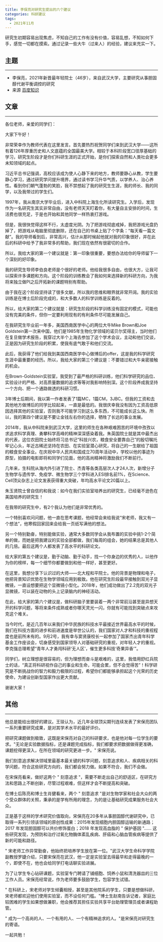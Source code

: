 ```yaml
---
title: 李保亮对研究生提出的六个建议
categories: 科研建议
tags:
  - 2021年11月
---
```


研究生初期容易出现焦虑，不知自己的工作有没有价值，容易乱想，不知如何下手，感觉一切都在摸索。通过记录一些大牛（过来人）的经验，建议来充实一下。

## 主题

----

* 李保亮，2021年新晋最年轻院士（46岁），来自武汉大学，主要研究从事胆固醇代谢平衡调控的研究
* 来源 [百度知识](https://baijiahao.baidu.com/s?id=1716997675089346232&wfr=spider&for=pc)

## 文章

___

各位老师，亲爱的同学们：

大家下午好！

非常荣幸作为教师代表在这里发言。首先要热烈祝贺同学们来到武汉大学——这所有着126年厚重历史和人文底蕴的全国最美大学。相较于本科阶段宽口径厚基础的学习，研究生阶段才是你们科研生涯的正式开始，是你们探索自然和人类社会更多未知领域的起点。

习近平总书记强调，高校应该成为使人心静下来的地方，教师要静心从教，学生要静心学习，通过研究学问提升境界，通过读书学习升华气质，以学养人、治心养性。看到你们朝气蓬勃的笑脸，我不禁想起了我的研究生生涯，我的师长、我的同学，以及我带过的学生们。

1997年，我从南京大学毕业后，进入中科院上海生化所读研究生。入学后，发现作为一名研究生其实非常自由，没有老师天天盯着你，有大量自主安排的时间，生活费也很充足，于是也开始和其他同学一样热衷打游戏。

但是，我很快觉得这样不行，太虚度光阴。为了把游戏彻底戒掉，我把游戏光盘扔掉了，把游戏从电脑里彻底删除，还在自己的书桌上贴了个字条：“每天看一篇文献”。我的导师看到后，非常高兴，估计从那时候起他就对我的印象很好，并在此后的科研中给予了我非常多的帮助，我们现在依然有很密切的合作。

所以，我给大家的第一个建议就是：第一印象很重要，要想办法给你的导师留下一个深刻的好印象。

我的研究生导师李伯良老师是个很好的老师。他给我很多自由，也很大方，让我可以探索许多课题和方向。这个阶段的训练教会了我如何来选择新的科研方向，为我将来独立做PI之后开拓新的课题特别有帮助。

由于我在这个阶段坚持读了很多文献，所以我的思维和眼界就非常开阔。我的实验训练是在博士后阶段完成的，和大多数人的科学训练是反着的。

所以，给大家的第二个建议就是：研究生阶段的科学训练没有固定的模式，可能也没有完美的条件，但你一定要利用现有的有利条件尽可能发展自己。

在我研究生毕业前一年多，美国西南医学中心的两位大牛Mike Brown和Joe Goldstein第一次来中国，他们是1985年生物化学领域的诺贝尔奖得主，当时他们在复旦做学术报告，我穿过大半个上海去参加了这个学术会议，主动和他们交谈，正是因为研究生阶段的积累，使我有底气敢于和他们交流。

此后，我获得了他们给我到美国西南医学中心做博后的offer，这是我的科学研究生涯中最重要的经历。所以，我给大家的第三个建议是：不要错过和大牛亲密接触的机会。

在Brown-Goldstein实验室，我受到了最严格的科研训练，他们科学研究的品位、实验设计的严格、对高质量数据的追求等等对我影响特别深。这个阶段养成我坚持一个方向、把一个通路做透的科研习惯。

3年博士后期间，我以第一作者发表了1篇MC，1篇CM，3JBC。但我的工资和去其他地方做博后的同学比较起来，一直是最低的。我很庆幸我没有因为工资高低原因选择其他的实验室，否则我不可能学习到这么多东西，不可能成长这么快。所以，我的第四个建议是不要让金钱左右你的选择，牺牲了长远的事业发展。

2014年，我从中科院来到武汉大学，这里的师生在各种艰难困苦的环境中孜孜以求追求科学真理、勇攀科学高峰的精神深深感染着我。朱英国院士就是其中最杰出的代表，这位农田院士始终将习总书记“科技兴农，粮食安全要靠自己”的殷切嘱托牢记心头，年近古稀还坚持在农田、在实验室潜心研究，将自己的一生献给了祖国的粮食安全事业。在庆祝中华人民共和国成立70周年活动中，学校以他的事迹为原型，拍摄的电影即将和同学们见面，他的高尚精神将激励我们不断前行。

几年来，生科院从海内外引进了院士、杰青等各类高层次人才24人次，新增分子生物学与遗传学、免疫学、微生物学三个学科进入ESI排名前1%，在Science、Cell顶尖杂志上论文发表获得重大突破，年均高水平论文20篇以上。

朱玉贤院士曾自信的和我说：如今在我们实验室培养出的研究生，已经毫不逊色在美国培养的研究生！

在我带的研究生中，有2个我认为他们是非常优秀的。

一个特别喜欢问问题，他一直在思考课题，他经常会来给我说“宋老师，我又有一个想法”，他寒假回家回来会给我一页纸写满他的想法。

另一个特别勤奋，特别能做实验，通常大多数同学会从我布置的实验中挑1-2个简单的做，而她是把我建议的实验全部都做，我们每周的组会，她的结果总是其他人的几倍。最后这两个人都发表了高水平的科研论文。

给大家的第五个建议是，勤于动脑、勤于动手，找一个你身边的优秀的人，以他作为你的榜样，每一个细节你都要做到和他一样好，甚至更好。

在这里，我想分享下认识过的大师——北大程和平院士。他的背景是物理和电子，他把背景知识优势在生物学领域应用到极致。他在研究生阶段最早接触到双光子显微镜，一直设想要把这个显微镜小型化。2018年，他们成功做出了2.2克的双光子显微镜，可以装在动物的头上记录脑内的神经活动。

在此，给大家的第六个建议是，做科研脑子里要装着一两个非常前沿甚至是异想天开的科学问题，等将来条件成熟或者你哪天灵光一闪，你就有可能找到突破点来攻克这个难关。

当今时代，是近几百年以来我们中华民族的科技水平最接近世界最高水平的时候，我们在科技方面的进步和前进速度是举世公认的，我们国家对人才和科技的重视程度也是前所未有的。9月2号，我有幸与窦贤康校长一起参加了国家杰出青年科学基金工作座谈会，切身感受到国家领导人对基础研究的重视，对年轻人才的重视。李克强总理希望“青年人才勇闯科研‘无人区’，催生更多科技‘奇果异香’”。

同学们，树立理想是很容易的，但为理想而奋斗是艰难的，这里，我借用舒红兵院士的话，“真正将科研视作自己的事业和生命，可能会累，但不会觉得苦”！科学研究是不断挑战你的智力和毅力极限的过程，希望你们都能够承担起这个光荣的历史使命，为建设创新型国家作出更大贡献。

谢谢大家！

## 其他

___

他总是能给出很好的建议。王琰认为，近几年全球顶尖期刊连续发表了宋保亮团队一系列重要研究成果，是对其学术水平的最好评价。

把研究课题做到极致，这既是宋保亮对自己的科研要求，也是他对每一位学生的要求。"无论是实验数据指标，还是课题完成指标，我们都要求把数据做得更准确，课题挖得更深入，在所在领域的研究更进一步。" 宋保亮说。

我们刻意追求解决领域里最基本最关键的科学问题，刻意追求和人、疾病相关的科学问题，符合这些研究方向的，我们都会努力做。如果不符合，我们不会做。

在宋保亮看来，做好这两个 " 刻意追求 "，需要不断走出自己的舒适区，在研究方法和思路上不断创新，尽管过程艰难，但这样才会不断提高和突破。

在博士后陈亮和博士生肖健看来，两个 " 刻意追求 "是对生物学家和社会大众的两个受众群体的关照，秉承的是学有所用的理念，为的是让基础研究成果服务社会大众。

正是基于这样的学术研究价值取向，宋保亮在20多年从事胆固醇代谢研究中，已取得一系列引领该领域的原创性成果：2015年发现细胞内胆固醇运输的新通路；2017 年发现胆固醇可以共价修饰蛋白；2018 年发现高血脂的 " 保护基因 "…… 这些研究发现，为预防和治疗过氧化物酶体紊乱疾病、肝癌和心脑血管疾病等提供了新的可能和路径。

" 宋老师工作异常勤奋，他始终把培养学生放在第一位。"武汉大学生命科学学院副教授罗婕介绍，只要宋保亮在武汉，他一定是实验室去得最早和走得最晚的一个，即使不在，他也会给同学打电话聊实验进展。

为了让学生专心钻研课题，实验室专门聘请了铺细胞、饲养小鼠和清洗器皿的三位工作人员。宋保亮经常说，作为老师要多鼓励学生，包容学生试错。

" 在科研上，宋老师对学生倾囊相授，甚至是其他院系的学生，只要是想做科研，宋老师都欢迎他们使用实验室，而不设任何门槛。"博士生赵南告诉记者，家庭比较困难的学生如果想做兼职，他会推荐其担任实验共享平台助理管理员或者课程助管。

" 成为一个高尚的人、一个有用的人、一个有精神追求的人。"是宋保亮对研究生的寄语。

一起共勉！
